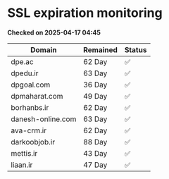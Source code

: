 # SSL expiration monitoring

**Checked on 2025-04-17 04:45**

| Domain | Remained | Status       |
|--------|----------|--------------|
| dpe.ac     | 62 Day   | ✅ |
| dpedu.ir     | 63 Day   | ✅ |
| dpgoal.com     | 36 Day   | ✅ |
| dpmaharat.com     | 49 Day   | ✅ |
| borhanbs.ir     | 62 Day   | ✅ |
| danesh-online.com     | 63 Day   | ✅ |
| ava-crm.ir     | 62 Day   | ✅ |
| darkoobjob.ir     | 88 Day   | ✅ |
| mettis.ir     | 43 Day   | ✅ |
| liaan.ir     | 47 Day   | ✅ |
